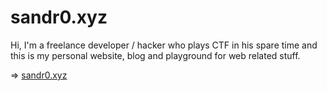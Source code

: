 # sandr0.xyz

Hi, I'm a freelance developer / hacker who plays CTF in his spare time and this is my personal website, blog and playground for web related stuff.

=> [sandr0.xyz](https://sandr0.xyz)